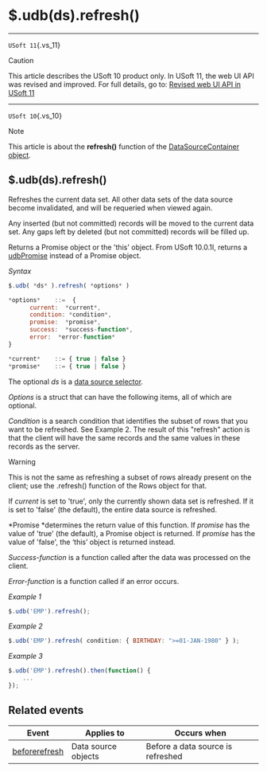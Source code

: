 # $.udb(ds).refresh()



----

`USoft 11`{.vs_11}

> [!CAUTION]
> This article describes the USoft 10 product only.
> In USoft 11, the web UI API was revised and improved. For full details, go to:
> [Revised web UI API in USoft 11](/docs/Web%20and%20app%20UIs/UDB%20udb/Revised%20web%20UI%20API%20in%20USoft%2011.md)

----

`USoft 10`{.vs_10}

> [!NOTE]
> This article is about the **refresh()** function of the [DataSourceContainer object](/docs/Web%20and%20app%20UIs/UDB%20DataSourceContainer).

## **$.udb(ds).refresh()**

Refreshes the current data set. All other data sets of the data source become invalidated, and will be requeried when viewed again.

Any inserted (but not committed) records will be moved to the current data set. Any gaps left by deleted (but not committed) records will be filled up.

Returns a Promise object or the 'this' object. From USoft 10.0.1I, returns a [udbPromise](/docs/Web%20and%20app%20UIs/JavaScript/Promises%20for%20asynchronous%20Javascript.md) instead of a Promise object.

*Syntax*
 

```js
$.udb( *ds* ).refresh( *options* )

*options*    ::=  {
      current:  *current*,
      condition: *condition*,
      promise:  *promise*,
      success:  *success-function*,
      error:  *error-function*
}

*current*    ::= { true | false }
*promise*    ::= { true | false }
```

The optional *ds* is a [data source selector](/docs/Web%20and%20app%20UIs/UDB%20DataSourceMetaContainer/UDB%20DataSourceMetaContainer%20object.md).

*Options* is a struct that can have the following items, all of which are optional.

*Condition* is a search condition that identifies the subset of rows that you want to be refreshed. See Example 2. The result of this "refresh" action is that the client will have the same records and the same values in these records as the server.

> [!WARNING]
> This is not the same as refreshing a subset of rows already present on the client; use the .refresh() function of the Rows object for that.

If *current* is set to 'true', only the currently shown data set is refreshed. If it is set to 'false' (the default), the entire data source is refreshed.

*Promise *determines the return value of this function. If *promise* has the value of 'true' (the default), a Promise object is returned. If *promise* has the value of 'false', the ‘this’ object is returned instead.

*Success-function* is a function called after the data was processed on the client.

*Error-function* is a function called if an error occurs.

*Example 1*

```js
$.udb('EMP').refresh();
```

*Example 2*

```js
$.udb('EMP').refresh( condition: { BIRTHDAY: ">=01-JAN-1980" } );
```

*Example 3*

```js
$.udb('EMP').refresh().then(function() {
    ...
});
```

## Related events

|**Event**|**Applies to**|**Occurs when**|
|--------|--------|--------|
|[beforerefresh](/docs/Web%20and%20app%20UIs/UDB%20Events/beforerefresh.md)|Data source objects|Before a data source is refreshed|



 